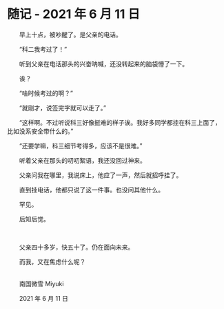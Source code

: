 # 随记 - 2021 年 6 月 11 日

　　早上十点，被吵醒了。是父亲的电话。

　　“科二我考过了！”

　　听到父亲在电话那头的兴奋呐喊，还没转起来的脑袋懵了一下。

　　诶？

　　“啥时候考过的啊？”

　　“就刚才，说签完字就可以走了。”

　　“这样啊。不过听说科三好像挺难的样子诶。我好多同学都挂在科三上面了，比如没系安全带什么的。”

　　“还要学嘛，科三细节考得多，应该不是很难。”

　　听着父亲在那头的叨叨絮语，我还没回过神来。

　　父亲问我在哪里，我说床上，他应了一声，然后就招呼挂了。

　　直到挂电话，他都只说了这一件事。也没问其他什么。

　　罕见。

　　后知后觉。

<br>

　　父亲四十多岁，快五十了。仍在面向未来。

　　而我，又在焦虑什么呢？


<br>
　　南国微雪 Miyuki

　　2021 年 6 月 11 日


